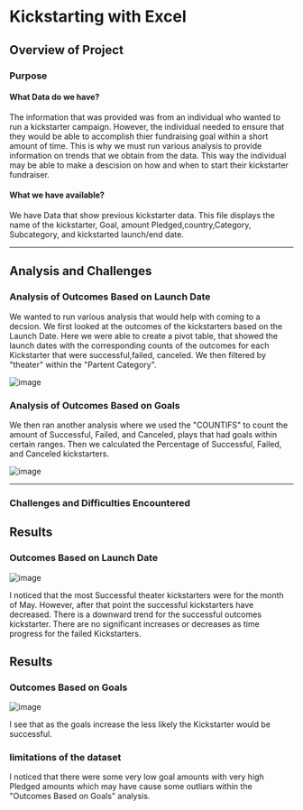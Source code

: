 # Kickstarting with Excel

## Overview of Project

### Purpose
#### What Data do we have?
  The information that was provided was from an individual who wanted to run a kickstarter campaign. However, the individual needed to ensure that they would be able to accomplish thier fundraising goal within a short amount of time. This is why we must run various analysis to provide information on trends that we obtain from the data. This way the individual may be able to make a descision on how and when to start their kickstarter fundraiser.
#### What we have available?
  We have Data that show previous kickstarter data. This file displays the name of the kickstarter, Goal, amount Pledged,country,Category, Subcategory, and kickstarted launch/end date.

---

## Analysis and Challenges

### Analysis of Outcomes Based on Launch Date

We wanted to run various analysis that would help with coming to a decsion. We first looked at the outcomes of the kickstarters based on the Launch Date. Here we were able to create a pivot table, that showed the launch dates with the corresponding counts of the outcomes for each Kickstarter that were successful,failed, canceled. We then filtered by "theater" within the "Partent Category".

![image](https://user-images.githubusercontent.com/47649575/129998465-2d0e97e0-3e73-45dc-ae1f-48375b9da39e.png)


### Analysis of Outcomes Based on Goals

We then ran another analysis where we used the "COUNTIFS" to count the amount of Successful, Failed, and Canceled, plays that had goals within certain ranges. Then we calculated the Percentage of Successful, Failed, and Canceled kickstarters.

![image](https://user-images.githubusercontent.com/47649575/129999213-e18bdb65-d57e-4849-9ca0-da1a7f19d1c8.png)

---

### Challenges and Difficulties Encountered

## Results
### Outcomes Based on Launch Date
![image](https://user-images.githubusercontent.com/47649575/129999582-e58d50f7-cc34-49f8-bfee-077c587d74e8.png)

I noticed that the most Successful theater kickstarters were for the month of May. However, after that point the successful kickstarters have decreased.
There is a downward trend for the successful outcomes kickstarter.
There are no significant increases or decreases as time progress for the failed Kickstarters.

## Results
### Outcomes Based on Goals

![image](https://user-images.githubusercontent.com/47649575/130000900-18dce967-b4fd-448e-94ee-59ba93262889.png)

I see that as the goals increase the less likely the Kickstarter would be successful.

### limitations of the dataset

I noticed that there were some very low goal amounts with very high Pledged amounts which may have cause some outliars within the "Outcomes Based on Goals" analysis.
